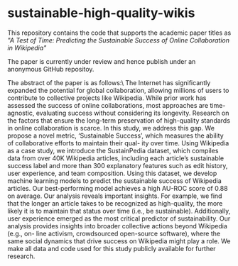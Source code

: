 # sustainable-high-quality-wikis

This repository contains the code that supports the academic paper titles as *"A Test of Time: Predicting the Sustainable Success of Online Collaboration in Wikipedia"*

The paper is currently under review and hence publish under an anonymous GitHub repositoy.

The abstract of the paper is as follows:\\
The Internet has significantly expanded the potential for global collaboration, allowing millions of users to contribute to collective projects like Wikipedia. While prior work has assessed the success of online collaborations, most approaches are time-agnostic, evaluating success without considering its longevity.
Research on the factors that ensure the long-term preservation of high-quality standards in online collaboration is scarce.
In this study, we address this gap. We propose a novel metric, ‘Sustainable Success’, which
measures the ability of collaborative efforts to maintain their qual-
ity over time. Using Wikipedia as a case study, we introduce the
SustainPedia dataset, which compiles data from over 40K Wikipedia
articles, including each article’s sustainable success label and more
than 300 explanatory features such as edit history, user experience,
and team composition. Using this dataset, we develop machine
learning models to predict the sustainable success of Wikipedia
articles. Our best-performing model achieves a high AU-ROC score
of 0.88 on average. Our analysis reveals important insights. For
example, we find that the longer an article takes to be recognized
as high-quality, the more likely it is to maintain that status over
time (i.e., be sustainable). Additionally, user experience emerged as
the most critical predictor of sustainability. Our analysis provides
insights into broader collective actions beyond Wikipedia (e.g., on-
line activism, crowdsourced open-source software), where the same
social dynamics that drive success on Wikipedia might play a role.
We make all data and code used for this study publicly available for
further research.
 
